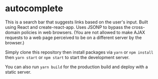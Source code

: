 # autocomplete

This is a search bar that suggests links based on the user's input.
Built using React and create-react-app.
Uses JSONP to bypass the cross-domain policies in web browsers.
(You are not allowed to make AJAX requests to a web page perceived to be on a different server by the browser.)

Simply clone this repository then install packages via
`yarn` or `npm install`
then
`yarn start` or `npm start`
to start the development server.

You can also run `yarn build` for the production build and deploy with a static server.
